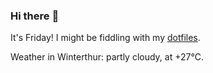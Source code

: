 ### Hi there :wave:

It's Friday! I might be fiddling with my [dotfiles](https://github.com/bewuethr/dotfiles).

Weather in Winterthur: partly cloudy, at +27°C.
